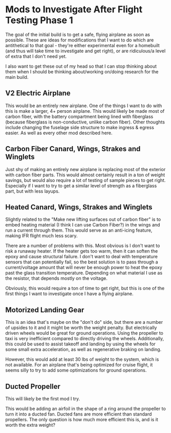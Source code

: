 # Mods to Investigate After Flight Testing Phase 1

The goal of the initial build is to get a safe, flying airplane as soon as possible. These are ideas for modifications that I want to do which are antithetical to that goal - they're either experimental even for a homebuilt (and thus will take time to investigate and get right), or are ridiculous/a level of extra that I don't need yet.

I also want to get these out of my head so that I can stop thinking about them when I should be thinking about/working on/doing research for the main build.

## V2 Electric Airplane

This would be an entirely new airplane. One of the things I want to do with this is make a larger, 4+ person airplane. This would likely be made most of carbon fiber, with the battery compartment being lined with fiberglass (because fiberglass is non-conductive, unlike carbon fiber). Other thoughts include changing the fuselage side structure to make ingress & egress easier. As well as every other mod described here.

## Carbon Fiber Canard, Wings, Strakes and Winglets

Just shy of making an entirely new airplane is replacing most of the exterior with carbon fiber parts. This would almost certainly result in a ton of weight savings, but would also require a lot of testing of sample pieces to get right. Especially if I want to try to get a similar level of strength as a fiberglass part, but with less layups.

## Heated Canard, Wings, Strakes and Winglets

Slightly related to the "Make new lifting surfaces out of carbon fiber" is to embed heating material (I think I can use Carbon Fiber?) in the wings and run a current through them. This would serve as an anti-icing feature, making IFR flight much less scary.

There are a number of problems with this. Most obvious is I don't want to risk a runaway heater. If the heater gets too warm, then it can soften the epoxy and cause structural failure. I don't want to deal with temperature sensors that can potentially fail, so the best solution is to pass through a current/voltage amount that will never be enough power to heat the epoxy past the glass transition temperature. Depending on what material I use as the resistor, that depends mostly on the voltage.

Obviously, this would require a ton of time to get right, but this is one of the first things I want to investigate once I have a flying airplane.

## Motorized Landing Gear

This is an idea that's maybe on the "don't do" side, but there are a number of upsides to it and it might be worth the weight penalty. But electrically driven wheels would be great for ground operations. Using the propeller to taxi is very inefficient compared to directly driving the wheels. Additionally, this could be used to assist takeoff and landing by using the wheels for some small extra acceleration, as well as regenerative braking on landing.

However, this would add at least 30 lbs of weight to the system, which is not available. For an airplane that's being optimized for cruise flight, it seems silly to try to add some optimizations for ground operations.

## Ducted Propeller

This will likely be the first mod I try.

This would be adding an airfoil in the shape of a ring around the propeller to turn it into a ducted fan. Ducted fans are more efficient than standard propellers. The only question is how much more efficient this is, and is it worth the extra weight?
